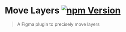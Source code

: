 # Move Layers [![npm Version](https://img.shields.io/npm/v/figma-move-layers.svg)](https://www.npmjs.com/package/figma-move-layers)

> A Figma plugin to precisely move layers
